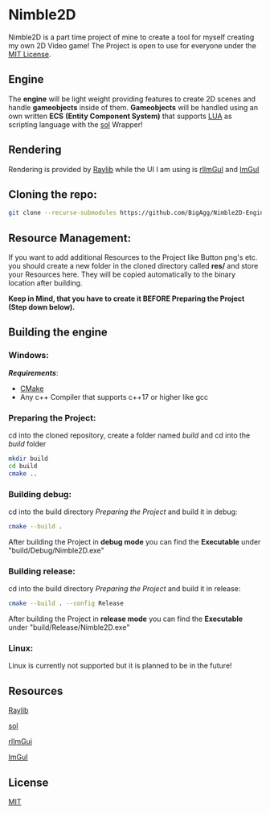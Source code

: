 # Nimble2D
Nimble2D is a part time project of mine to create a tool for myself creating my own 2D Video game!
The Project is open to use for everyone under the [MIT License](https://mit-license.org/).

## Engine
The **engine** will be light weight providing features to create 2D scenes and handle **gameobjects** inside of them.
**Gameobjects** will be handled using an own written **ECS** **(Entity Component System)** that supports [LUA](https://www.lua.org/) as scripting language with the [sol](https://github.com/ThePhD/sol2) Wrapper!

## Rendering
Rendering is provided by [Raylib](https://www.raylib.com/) while the UI I am using is [rlImGuI](https://github.com/raylib-extras/rlImGui) and [ImGuI](https://github.com/ocornut/imgui)

## Cloning the repo:
```sh
git clone --recurse-submodules https://github.com/BigAgg/Nimble2D-Engine.git
```

## Resource Management:
If you want to add additional Resources to the Project like Button png's etc. you should create a new folder in the cloned directory called **res/** and store your Resources here. They will be copied automatically to the binary location after building. 

**Keep in Mind, that you have to create it BEFORE Preparing the Project (Step down below).**

## Building the engine
### Windows:
***Requirements***:
- [CMake](https://cmake.org/)
- Any c++ Compiler that supports c++17 or higher like gcc

### Preparing the Project:
cd into the cloned repository, create a folder named *build* and cd into the *build* folder
```sh
mkdir build
cd build
cmake ..
```

### Building debug:
cd into the build directory *Preparing the Project* and build it in debug:
```sh
cmake --build .
```
After building the Project in **debug mode** you can find the **Executable** under "build/Debug/Nimble2D.exe"

### Building release:
cd into the build directory *Preparing the Project* and build it in release:
```sh
cmake --build . --config Release
```
After building the Project in **release mode** you can find the **Executable** under "build/Release/Nimble2D.exe"

### Linux:
Linux is currently not supported but it is planned to be in the future!

## Resources
[Raylib](https://www.raylib.com/)

[sol](https://github.com/ThePhD/sol2)

[rlImGui](https://github.com/raylib-extras/rlImGui)

[ImGuI](https://github.com/ocornut/imgui)

## License
[MIT](https://mit-license.org/)
